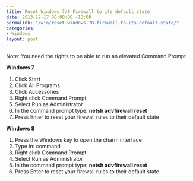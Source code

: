 ```yaml
---
title: Reset Windows 7/8 Firewall to its default state
date: 2013-12-17 00:00:00 +13:00
permalink: "/win/reset-windows-78-firewall-to-its-default-state/"
categories:
- Windows
layout: post
---
```


Note: You need the rights to be able to run an elevated Command Prompt.


**Windows 7**

  1. Click Start 
  2. Click All Programs 
  3. Click Accessories 
  4. Right click Command Prompt 
  5. Select Run as Administrator 
  6. In the command prompt type: **netsh advfirewall reset** 
  7. Press Enter to reset your firewall rules to their default state 

**Windows 8**

  1. Press the Windows key to open the charm interface 
  2. Type in: command 
  3. Right click Command Prompt 
  4. Select Run as Administrator 
  5. In the command prompt type: **netsh advfirewall reset** 
  6. Press Enter to reset your firewall rules to their default state
